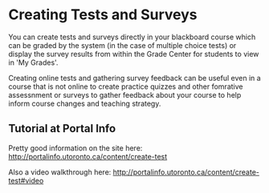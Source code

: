 # Creating Tests and Surveys

You can create tests and surveys directly in your blackboard course which can be graded by the system (in the case of multiple choice tests) or display the survey results from within the Grade Center for students to view in 'My Grades'.

Creating online tests and gathering survey feedback can be useful even in a course that is not online to create practice quizzes and other fomrative assessnment or surveys to gather feedback about your course to help inform course changes and teaching strategy.

## Tutorial at Portal Info  

Pretty good information on the site here: http://portalinfo.utoronto.ca/content/create-test

Also a video walkthrough here: http://portalinfo.utoronto.ca/content/create-test#video
